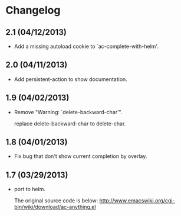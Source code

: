 # Changelog

## 2.1 (04/12/2013)
- Add a missing autoload cookie to `ac-complete-with-helm'.

## 2.0 (04/11/2013)
- Add persistent-action to show documentation.

## 1.9 (04/02/2013)
- Remove "Warning: `delete-backward-char'".

    replace delete-backward-char to delete-char.

## 1.8 (04/01/2013)
- Fix bug that don't show current completion by overlay.

## 1.7 (03/29/2013)

- port to helm.

    The original source code is below:
    http://www.emacswiki.org/cgi-bin/wiki/download/ac-anything.el
